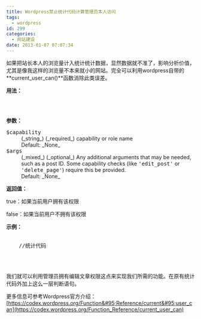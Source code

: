 ```yaml
---
title: Wordpress禁止统计代码计算管理员本人访问
tags:
  - wordpress
id: 299
categories:
  - 网站建设
date: 2013-01-07 07:07:34
---
```


如果把站长本人的浏览量计入统计统计数据，显然数据就不准了，影响分析价值，尤其是像我这样的浏览量不本来就小的网站。完全可以利用wordpress自带的**current&#95;user&#95;can()**函数消除此类误差。

**用法：**

<pre><?php current_user_can( $capability, $args ); ?>

</pre>

**参数：**

<dl>
<dt><tt>$capability</tt></dt>
<dd>(_string_) (_required_) capability or role name</dd>

<dd>Default: _None_</dd>

<dt><tt>$args</tt></dt>
<dd>(_mixed_) (_optional_) Any additional arguments that may be needed, such as a post ID. Some capability checks (like <tt>'edit_post'</tt> or <tt>'delete_page'</tt>) require this be provided.</dd>

<dd>Default: _None_</dd>
</dl>

**返回值：**

true：如果当前用户拥有该权限

false：如果当前用户不拥有该权限

**示例：**

<pre><?php if(!current_user_can( 'edit_post' )) { ?>   
    //统计代码

<?php } ?>

</pre>

我们就可以利用管理员拥有编辑文章权限这点来实现我们所需的功能。在原有统计代码外加上这么一层判断语句。

更多信息可参考Wordpress官方介绍：[https://codex.wordpress.org/Function&#95;Reference/current&#95;user_can](https://codex.wordpress.org/Function_Reference/current_user_can)

<div>
  <embed id="ciba_grabword_plugin" width="0" height="0" type="application/ciba-grabword-plugin" hidden="true" />
</div>